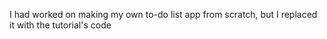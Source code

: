 I had worked on making my own to-do list app from scratch, but I replaced it with the tutorial's code